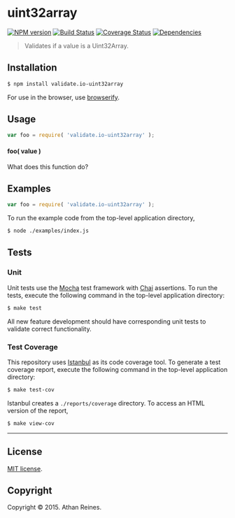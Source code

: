 uint32array
===
[![NPM version][npm-image]][npm-url] [![Build Status][travis-image]][travis-url] [![Coverage Status][coveralls-image]][coveralls-url] [![Dependencies][dependencies-image]][dependencies-url]

> Validates if a value is a Uint32Array.


## Installation

``` bash
$ npm install validate.io-uint32array
```

For use in the browser, use [browserify](https://github.com/substack/node-browserify).


## Usage

``` javascript
var foo = require( 'validate.io-uint32array' );
```

#### foo( value )

What does this function do?


## Examples

``` javascript
var foo = require( 'validate.io-uint32array' );
```

To run the example code from the top-level application directory,

``` bash
$ node ./examples/index.js
```


## Tests

### Unit

Unit tests use the [Mocha](http://mochajs.org) test framework with [Chai](http://chaijs.com) assertions. To run the tests, execute the following command in the top-level application directory:

``` bash
$ make test
```

All new feature development should have corresponding unit tests to validate correct functionality.


### Test Coverage

This repository uses [Istanbul](https://github.com/gotwarlost/istanbul) as its code coverage tool. To generate a test coverage report, execute the following command in the top-level application directory:

``` bash
$ make test-cov
```

Istanbul creates a `./reports/coverage` directory. To access an HTML version of the report,

``` bash
$ make view-cov
```


---
## License

[MIT license](http://opensource.org/licenses/MIT). 


## Copyright

Copyright &copy; 2015. Athan Reines.


[npm-image]: http://img.shields.io/npm/v/validate.io-uint32array.svg
[npm-url]: https://npmjs.org/package/validate.io-uint32array

[travis-image]: http://img.shields.io/travis/validate-io/uint32array/master.svg
[travis-url]: https://travis-ci.org/validate-io/uint32array

[coveralls-image]: https://img.shields.io/coveralls/validate-io/uint32array/master.svg
[coveralls-url]: https://coveralls.io/r/validate-io/uint32array?branch=master

[dependencies-image]: http://img.shields.io/david/validate-io/uint32array.svg
[dependencies-url]: https://david-dm.org/validate-io/uint32array

[dev-dependencies-image]: http://img.shields.io/david/dev/validate-io/uint32array.svg
[dev-dependencies-url]: https://david-dm.org/dev/validate-io/uint32array

[github-issues-image]: http://img.shields.io/github/issues/validate-io/uint32array.svg
[github-issues-url]: https://github.com/validate-io/uint32array/issues
